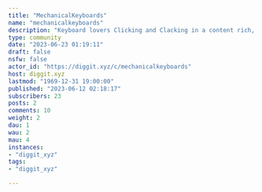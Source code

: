 ```yaml
---
title: "MechanicalKeyboards" 
name: "mechanicalkeyboards"
description: "Keyboard lovers Clicking and Clacking in a content rich, friendly place. The goal of this community is to provide daily links to interesting mechanical keyboard content."
type: community
date: "2023-06-23 01:19:11"
draft: false
nsfw: false
actor_id: "https://diggit.xyz/c/mechanicalkeyboards"
host: diggit.xyz
lastmod: "1969-12-31 19:00:00"
published: "2023-06-12 02:18:17"
subscribers: 23
posts: 2
comments: 10
weight: 2
dau: 1
wau: 2
mau: 4
instances:
- "diggit_xyz"
tags: 
- "diggit_xyz"

---
```

